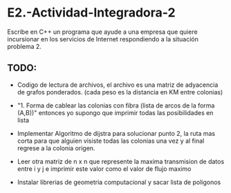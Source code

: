 # E2.-Actividad-Integradora-2
Escribe en C++ un programa que ayude a una empresa que quiere incursionar en los servicios de Internet respondiendo a la situación problema 2.

## TODO:
* Codigo de lectura de archivos, el archivo es una matriz de adyacencia de grafos ponderados. (cada peso es la distancia en KM entre colonias)

* "1. Forma de cablear las colonias con fibra (lista de arcos de la forma (A,B))" entonces yo supongo que imprimir todas las posibilidades en lista
  
* Implementar Algoritmo de dijstra para solucionar punto 2, la ruta mas corta para que alguien visiste todas las colonias una vez y al final regrese a la colonia origen.

* Leer otra matriz de n x n que represente la maxima transmision de datos entre i y j e imprimir este valor como el valor de flujo maximo

* Instalar librerias de geometria computacional y sacar lista de poligonos


